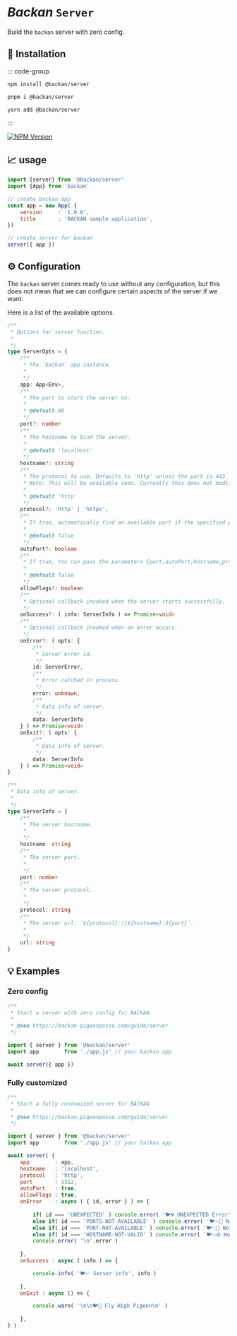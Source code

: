# *Backan* `Server`

Build the `backan` server with zero config.

## 🔑 Installation

::: code-group
```bash [npm]
npm install @backan/server 
```
```bash [pnpm]
pnpm i @backan/server
```
```bash [yarn]
yarn add @backan/server 
```
:::

[![NPM Version](https://img.shields.io/npm/v/@backan/server?style=for-the-badge&color=yellow)](https://www.npmjs.com/package/@backan/server)

## 📈 usage

```js
import {server} from '@backan/server'
import {App} from 'backan' 

// create backan app
const app = new App( {
	version     : '1.0.0',
	title       : 'BACKAN sample application',
})

// create server for backan
server({ app })

```

## ⚙️ Configuration

The `backan` server comes ready to use without any configuration, but this does not mean that we can configure certain aspects of the server if we want.

Here is a list of the available options.

```ts
/**
 * Options for server function. 
 * 
 */
type ServerOpts = {
	/**
	 * The `backan` app instance. 
	 *
	 */
	app: App<Env>,
	/**
	 * The port to start the server on.
	 *
	 * @default 80
	 */
	port?: number
	/**
	 * The hostname to bind the server.
	 *
	 * @default 'localhost'
	 */
	hostname?: string
	/**
	 * The protocol to use. Defaults to 'http' unless the port is 443.
	 * Note: This will be available soon. Currently this does not modify the port, the service is always on http.
	 *
	 * @default 'http'
	 */
	protocol?: 'http' | 'https',
	/**
	 * If true, automatically find an available port if the specified port is in use.
	 *
	 * @default false
	 */
	autoPort?: boolean
	/**
	 * If true, You can pass the parameters {port,autoPort,hostname,protocol} as flags. Example: ---port=1312 --autoPort.
	 *
	 * @default false
	 */
	allowFlags?: boolean
	/**
	 * Optional callback invoked when the server starts successfully.
	 */
	onSuccess?: ( info: ServerInfo ) => Promise<void>
	/**
	 * Optional callback invoked when an error occurs.
	 */
	onError?: ( opts: {
		/**
		 * Server error id.
		 */
		id: ServerError, 
		/**
		 * Error catched in process.
		 */
		error: unknown, 
		/**
		 * Data info of server.  
		 */
		data: ServerInfo
	} ) => Promise<void>
	onExit?: ( opts: {
		/**
		 * Data info of server.  
		 */
		data: ServerInfo
	} ) => Promise<void>
}

/**
 * Data info of server.
 *
 */
type ServerInfo = {
	/**
	 * The server hostname.
	 *
	 */
	hostname: string
	/**
	 * The server port.
	 *
	 */
	port: number
	/**
	 * The server protocol.
	 *
	 */
	protocol: string
	/**
	 * The server url: `${protocol}://${hostname}:${port}`.
	 *
	 */
	url: string
}
```

## 💡 Examples

### Zero config

```js
/**
 * Start a server with zero config for BACKAN
 *
 * @see https://backan.pigeonposse.com/guide/server
 */

import { server } from '@backan/server'
import app        from './app.js' // your backan app

await server({ app })

```

### Fully customized

```js
/**
 * Start a fully customized server for BACKAN
 *
 * @see https://backan.pigeonposse.com/guide/server
 */

import { server } from '@backan/server'
import app        from './app.js' // your backan app

await server( {
	app        : app,
	hostname   : 'localhost',
	protocol   : 'http',
	port       : 1312,
	autoPort   : true,
	allowFlags : true,
	onError    : async ( { id, error } ) => {
		
		if( id === 'UNEXPECTED' ) console.error( '🐦💔 UNEXPECTED Error' )
		else if( id === 'PORTS-NOT-AVAILABLE' ) console.error( '🐦💥🚢 No ports availables' )
		else if( id === 'PORT-NOT-AVAILABLE' ) console.error( '🐦💥🚢 No port available' )
		else if( id === 'HOSTNAME-NOT-VALID' ) console.error( '🐦💥🌐 Hostname not available' )
		console.error( '\n',error )
	
	},
	onSuccess : async ( info ) => {

		console.info( '🐦✅ Server info', info )
	
	},
	onExit : async () => {

		console.warn( '\n\n🐦👋 Fly High Pigeon\n' )
	
	},
} )

```
